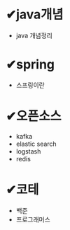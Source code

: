# ✔java개념
- java 개념정리

# ✔spring
- 스프링이란

# ✔오픈소스
- kafka
- elastic search
- logstash
- redis

# ✔코테
- 백준
- 프로그래머스

